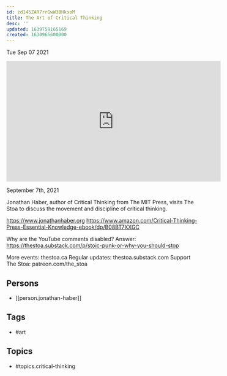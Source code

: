 ```yaml
---
id: zd145ZAR7rrGwW3BHksoM
title: The Art of Critical Thinking
desc: ''
updated: 1639759165169
created: 1630965600000
---
```





Tue Sep 07 2021

<iframe width="560" height="315" src="https://www.youtube.com/embed/KI9TSdGqa_Y" title="The Art of Critical Thinking w/ Jonathan Haber" frameborder="0" allow="accelerometer; autoplay; clipboard-write; encrypted-media; gyroscope; picture-in-picture" allowfullscreen ></iframe>

September 7th, 2021

Jonathan Haber, author of Critical Thinking from The MIT Press, visits The Stoa to discuss the movement and discipline of critical thinking.

https://www.jonathanhaber.org
https://www.amazon.com/Critical-Thinking-Press-Essential-Knowledge-ebook/dp/B08BT7XXGC

Why are the YouTube comments disabled? Answer: https://thestoa.substack.com/p/stoic-punk-or-why-you-should-stop

More events: thestoa.ca 
Regular updates: thestoa.substack.com 
Support The Stoa: patreon.com/the_stoa

## Persons

- [[person.jonathan-haber]]

## Tags

- #art

## Topics

- #topics.critical-thinking

